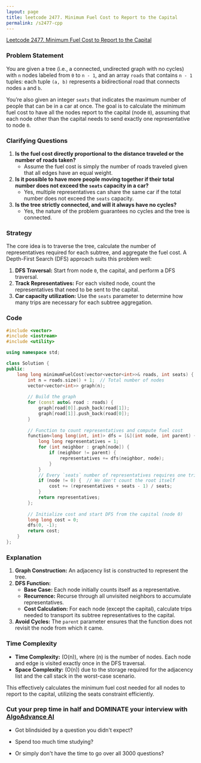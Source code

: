 ```yaml
---
layout: page
title: leetcode 2477. Minimum Fuel Cost to Report to the Capital
permalink: /s2477-cpp
---
```

[Leetcode 2477. Minimum Fuel Cost to Report to the Capital](https://algoadvance.github.io/algoadvance/l2477)
### Problem Statement
You are given a tree (i.e., a connected, undirected graph with no cycles) with `n` nodes labeled from `0` to `n - 1`, and an array `roads` that contains `n - 1` tuples: each tuple `(a, b)` represents a bidirectional road that connects nodes `a` and `b`. 

You’re also given an integer `seats` that indicates the maximum number of people that can be in a car at once. The goal is to calculate the minimum fuel cost to have all the nodes report to the capital (node `0`), assuming that each node other than the capital needs to send exactly one representative to node `0`. 

### Clarifying Questions
1. **Is the fuel cost directly proportional to the distance traveled or the number of roads taken?**
   - Assume the fuel cost is simply the number of roads traveled given that all edges have an equal weight.
2. **Is it possible to have more people moving together if their total number does not exceed the `seats` capacity in a car?**
   - Yes, multiple representatives can share the same car if the total number does not exceed the `seats` capacity.
3. **Is the tree strictly connected, and will it always have no cycles?**
   - Yes, the nature of the problem guarantees no cycles and the tree is connected.

### Strategy
The core idea is to traverse the tree, calculate the number of representatives required for each subtree, and aggregate the fuel cost. A Depth-First Search (DFS) approach suits this problem well:

1. **DFS Traversal:** Start from node `0`, the capital, and perform a DFS traversal.
2. **Track Representatives:** For each visited node, count the representatives that need to be sent to the capital.
3. **Car capacity utilization:** Use the `seats` parameter to determine how many trips are necessary for each subtree aggregation.

### Code

```cpp
#include <vector>
#include <iostream>
#include <utility>

using namespace std;

class Solution {
public:
    long long minimumFuelCost(vector<vector<int>>& roads, int seats) {
        int n = roads.size() + 1;  // Total number of nodes
        vector<vector<int>> graph(n);
        
        // Build the graph
        for (const auto& road : roads) {
            graph[road[0]].push_back(road[1]);
            graph[road[1]].push_back(road[0]);
        }
        
        // Function to count representatives and compute fuel cost
        function<long long(int, int)> dfs = [&](int node, int parent) {
            long long representatives = 1;
            for (int neighbor : graph[node]) {
                if (neighbor != parent) {
                    representatives += dfs(neighbor, node);
                }
            }
            // Every `seats` number of representatives requires one trip to the capital
            if (node != 0) {  // We don't count the root itself
                cost += (representatives + seats - 1) / seats;
            }
            return representatives;
        };
        
        // Initialize cost and start DFS from the capital (node 0)
        long long cost = 0;
        dfs(0, -1);
        return cost;
    }
};
```

### Explanation
1. **Graph Construction:** An adjacency list is constructed to represent the tree.
2. **DFS Function:**
   - **Base Case:** Each node initially counts itself as a representative.
   - **Recurrence:** Recurse through all unvisited neighbors to accumulate representatives.
   - **Cost Calculation:** For each node (except the capital), calculate trips needed to transport its subtree representatives to the capital.
3. **Avoid Cycles:** The `parent` parameter ensures that the function does not revisit the node from which it came.

### Time Complexity
- **Time Complexity:** \(O(n)\), where \(n\) is the number of nodes. Each node and edge is visited exactly once in the DFS traversal.
- **Space Complexity:** \(O(n)\) due to the storage required for the adjacency list and the call stack in the worst-case scenario.

This effectively calculates the minimum fuel cost needed for all nodes to report to the capital, utilizing the seats constraint efficiently.


### Cut your prep time in half and DOMINATE your interview with [AlgoAdvance AI](https://algoAdvance.com)

- Got blindsided by a question you didn't expect?

- Spend too much time studying?

- Or simply don't have the time to go over all 3000 questions?


